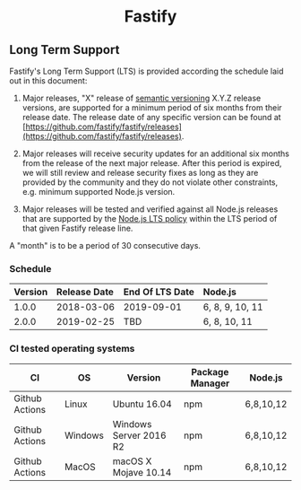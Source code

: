 <h1 align="center">Fastify</h1>

<a name="lts"></a>

## Long Term Support

Fastify's Long Term Support (LTS) is provided according the schedule laid
out in this document:

1. Major releases, "X" release of [semantic versioning][semver] X.Y.Z release
   versions, are supported for a minimum period of six months from their release
   date. The release date of any specific version can be found at
   [https://github.com/fastify/fastify/releases](https://github.com/fastify/fastify/releases).

1. Major releases will receive security updates for an additional six months
   from the release of the next major release. After this period is expired,
   we will still review and release security fixes as long as they are
   provided by the community and they do not violate other constraints,
   e.g. minimum supported Node.js version.

1. Major releases will be tested and verified against all Node.js
   releases that are supported by the
   [Node.js LTS policy](https://github.com/nodejs/Release) within the
   LTS period of that given Fastify release line.

A "month" is to be a period of 30 consecutive days.

[semver]: https://semver.org/

<a name="lts-schedule"></a>

### Schedule

| Version | Release Date | End Of LTS Date | Node.js         |
| :------ | :----------- | :-------------- | :-------------- |
| 1.0.0   | 2018-03-06   | 2019-09-01      | 6, 8, 9, 10, 11 |
| 2.0.0   | 2019-02-25   | TBD             | 6, 8, 10, 11    |

<a name="supported-os"></a>

### CI tested operating systems

| CI             | OS      | Version                | Package Manager | Node.js   |
|----------------|---------|------------------------|-----------------|-----------|
| Github Actions | Linux   | Ubuntu 16.04           | npm             | 6,8,10,12 |
| Github Actions | Windows | Windows Server 2016 R2 | npm             | 6,8,10,12 |
| Github Actions | MacOS   | macOS X Mojave 10.14   | npm             | 6,8,10,12 |
